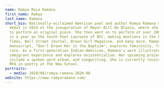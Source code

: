 ```yaml
---
name: Ramya Raja Ramana
first_name: Ramya
last_name: Ramana
short_bio: Nationally-acclaimed American poet and author Ramya Ramana made her
  debut in 2014 at the inauguration of Mayor Bill De Blasio, where she was asked
  to perform an original piece. She then went on to perform at over 200 venues
  in a year as the Youth Poet Laureate of NYC, making mentions in the New York
  Times, Wall Street Journal, Brown Girl Magazine, and many more. Ramana's first
  manuscript, "Don't Drown Her in the Baptism", explores femininity, faith, and
  race. As a first-generation Indian-American, Ramana's work illustrates
  immigrant experience and explores existentialism. Her upcoming projects
  include a spoken word album, and songwriting. She is currently receiving her
  MFA in poetry at The New School.
portraits:
  - media: 2020/08/ramya-ramana-2020-08
website: https://www.ramyaramana.com/
---
```

